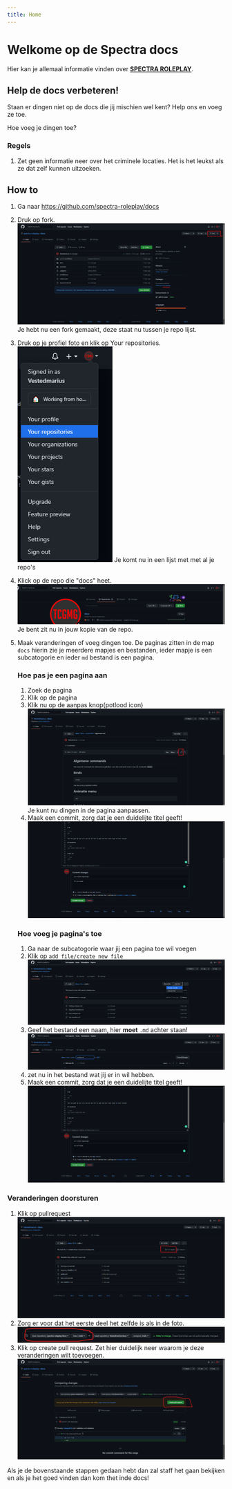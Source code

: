 ```yaml
---
title: Home
---
```


# Welkome op de Spectra docs

Hier kan je allemaal informatie vinden over **[SPECTRA ROLEPLAY](https://spectrarp.nl)**.

## Help de docs verbeteren!

Staan er dingen niet op de docs die jij mischien wel kent? Help ons en voeg ze toe.

Hoe voeg je dingen toe?

### Regels

1. Zet geen informatie neer over het criminele locaties. Het is het leukst als ze dat zelf kunnen uitzoeken.

## How to

1. Ga naar https://github.com/spectra-roleplay/docs
1. Druk op fork.
   ![](./assets/images/fork.png)
   Je hebt nu een fork gemaakt, deze staat nu tussen je repo lijst.
1. Druk op je profiel foto en klik op Your repositories.
   ![](./assets/images/repos.png)
   Je komt nu in een lijst met met al je repo's
1. Klick op de repo die "docs" heet.
   ![](./assets/images/klickrepo.png)
   Je bent zit nu in jouw kopie van de repo.
1. Maak veranderingen of voeg dingen toe.
   De paginas zitten in de map `docs` hierin zie je meerdere mapjes en bestanden, ieder mapje is een subcatogorie en ieder `md` bestand is een pagina.

   ### Hoe pas je een pagina aan

   1. Zoek de pagina
   1. Klik op de pagina
   1. Klik nu op de aanpas knop(potlood icon)
      ![](./assets/images/edit.png)
      Je kunt nu dingen in de pagina aanpassen.
   1. Maak een commit, zorg dat je een duidelijte titel geeft!
      ![](./assets/images/commit.png)

   ### Hoe voeg je pagina's toe

   1. Ga naar de subcatogorie waar jij een pagina toe wil voegen
   1. Klik op `add file/create new file`
      ![](./assets/images/addfile.png)
   1. Geef het bestand een naam, hier **moet** `.md` achter staan!
      ![](./assets/images/name.png)
   1. zet nu in het bestand wat jij er in wil hebben.
   1. Maak een commit, zorg dat je een duidelijte titel geeft!
      ![](./assets/images/commit.png)

### Veranderingen doorsturen

1. Klik op pullrequest
   ![](./assets/images/pull.png)
1. Zorg er voor dat het eerste deel het zelfde is als in de foto.
   ![](./assets/images/pull2.png)
1. Klik op create pull request.
   Zet hier duidelijk neer waarom je deze veranderingen wilt toevoegen.
   ![](./assets/images/pull3.png)

Als je de bovenstaande stappen gedaan hebt dan zal staff het gaan bekijken en als je het goed vinden dan kom thet inde docs!
